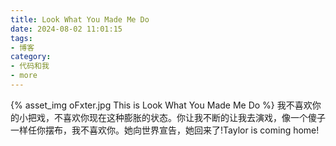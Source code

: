 ```yaml
---
title: Look What You Made Me Do
date: 2024-08-02 11:01:15
tags:
- 博客
category:
- 代码和我
- more
---
```

{% asset_img oFxter.jpg This is Look What You Made Me Do %}
我不喜欢你的小把戏，不喜欢你现在这种膨胀的状态。你让我不断的让我去演戏，像一个傻子一样任你摆布，我不喜欢你。她向世界宣告，她回来了!Taylor is coming home!